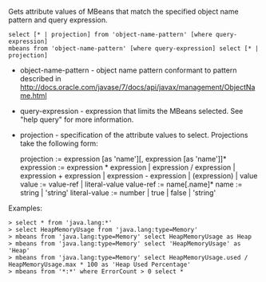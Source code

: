 
Gets attribute values of MBeans that match the specified object name pattern and query expression.

    select [* | projection] from 'object-name-pattern' [where query-expression]
    mbeans from 'object-name-pattern' [where query-expression] select [* | projection]

 - object-name-pattern - object name pattern conformant to pattern described in http://docs.oracle.com/javase/7/docs/api/javax/management/ObjectName.html
 - query-expression - expression that limits the MBeans selected.  See "help query" for more information.
 - projection - specification of the attribute values to select.  Projections take the following form:

    projection := expression [as 'name'][, expression [as 'name']]*
    expression :=
        expression * expression |
        expression / expression |
        expression + expression |
        expression - expression |
        (expression) |
        value
    value := value-ref | literal-value
    value-ref := name[.name]*
    name := string | 'string'
    literal-value := number | true | false | 'string'

Examples:

    > select * from 'java.lang:*'
    > select HeapMemoryUsage from 'java.lang:type=Memory'
    > mbeans from 'java.lang:type=Memory' select HeapMemoryUsage as Heap
    > mbeans from 'java.lang:type=Memory' select 'HeapMemoryUsage' as 'Heap'
    > mbeans from 'java.lang:type=Memory' select HeapMemoryUsage.used / HeapMemoryUsage.max * 100 as 'Heap Used Percentage'
    > mbeans from '*:*' where ErrorCount > 0 select *

